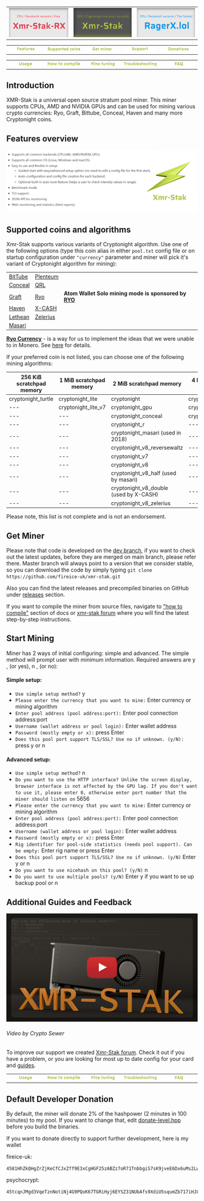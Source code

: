 
<table>
    <tr>
        <td align="center"><a href=https://github.com/fireice-uk/xmr-stak/tree/tree/xmr-stak-rx/doc/README.md><img src="_img/xmr-stak-rx-btn-inactive.png"></a></td>
        <td align="center"><a href=#><img src="_img/xmr-stak-btn-active.png"></a></td>
        <td align="center"><a href=https://ragerx.lol><img src="_img/ragerx-btn.png"></a></td>
    </tr>
</table>

<table>
    <tr>
        <td align="center"><a href=#features-overview><img src="_img/menu-features-green.png"></a></td>
        <td align="center"><a href=#supported-coins-and-algorithms><img src="_img/menu-supported-coins-green.png"></a></td>
        <td align="center"><a href=#get-miner><img src="_img/menu-get-miner-green.png"></a></td>
        <td align="center"><a href=#additional-guides-and-feedback><img src="_img/menu-support-green.png"></a></td>
        <td align="center"><a href=#default-developer-donation><img src="_img/menu-donations-green.png"></a></td>
    </tr>
</table>

 <table>
     <tr>
         <td align="center"><a href=usage.md><img src="_img/usage-green.png"></a></td>
         <td align="center"><a href=compile/compile.md><img src="_img/how-to-compile-green.png"></a></td>
         <td align="center"><a href=tuning.md><img src="_img/fine-tuning-green.png"></a></td>
         <td align="center"><a href=troubleshooting.md><img src="_img/troubleshooting-green.png"></a></td>
         <td align="center"><a href=FAQ.md><img src="_img/faq-green.png"></a></td>
     </tr>
 </table>

## Introduction
XMR-Stak is a universal open source stratum pool miner. This miner supports CPUs, AMD and NVIDIA GPUs and can be used for mining various crypto currencies: Ryo, Graft, Bittube, Conceal, Haven and many more Cryptonight coins.

## Features overview
[<img src="_img/features-xmr-stak.png">](#)

## Supported coins and algorithms
Xmr-Stak supports various variants of Cryptonight algorithm. Use one of the following options (type this coin alias in either `pool.txt` config file or on startup configuration under `"currency"` parameter and miner will pick it's variant of Cryptonight algorithm for mining):

|  |  |  |
| ---  | ---  | --- |
| [BitTube](https://coin.bit.tube/) | [Plenteum](https://www.plenteum.com/) |  |
| [Conceal](https://conceal.network) | [QRL](https://theqrl.org) |  |
| [Graft](https://www.graft.network) | [Ryo](https://ryo-currency.com)  | **Atom Wallet Solo mining mode is sponsored by [RYO](https://ryo-currency.com/)** |
| [Haven](https://havenprotocol.com) | [X-CASH](https://x-network.io/) |  |
| [Lethean](https://lethean.io) | [Zelerius](https://zelerius.org/) |  |
| [Masari](https://getmasari.org) |  |  |


**[Ryo Currency](https://ryo-currency.com)** - is a way for us to implement the ideas that we were unable to in
Monero. See [here](https://github.com/fireice-uk/cryptonote-speedup-demo/) for details.

If your preferred coin is not listed, you can choose one of the following mining algorithms:

| 256 KiB scratchpad memory | 1 MiB scratchpad memory | 2 MiB scratchpad memory | 4 MiB scratchpad memory |
| --- | --- | --- | --- | 
| cryptonight_turtle  | cryptonight_lite  | cryptonight  | cryptonight_bittube2  | 
| ---  | cryptonight_lite_v7  | cryptonight_gpu  | cryptonight_haven  | 
| ---  | ---  | cryptonight_conceal  | cryptonight_heavy  | 
| ---  | ---  | cryptonight_r  | ---  | 
| ---  | ---  | cryptonight_masari (used in 2018)  | ---  | 
| ---  | ---  | cryptonight_v8_reversewaltz  | ---  | 
| ---  | ---  | cryptonight_v7  | ---  | 
| ---  | ---  | cryptonight_v8  | ---  | 
| ---  | ---  | cryptonight_v8_half (used by masari)  | ---  | 
| ---  | ---  | cryptonight_v8_double (used by X-CASH)  | ---  | 
| ---  | ---  | cryptonight_v8_zelerius  | ---  | 

Please note, this list is not complete and is not an endorsement.


## Get Miner
Please note that code is developed on the [dev branch](https://github.com/fireice-uk/xmr-stak/commits/dev), if you want to check out the latest updates, before they are merged on main branch, please refer there. Master branch will always point to a version that we consider stable, so you can download the code by simply typing `git clone https://github.com/fireice-uk/xmr-stak.git`  

Also you can find the latest releases and precompiled binaries on GitHub under [releases](https://github.com/fireice-uk/xmr-stak/releases/latest) section.

If you want to compile the miner from source files, navigate to ["how to compile"](compile/compile.md) section of docs or [xmr-stak forum](https://www.reddit.com/r/XmrStak/wiki/guides/startup) where you will find the latest step-by-step instructions.


## Start Mining
Miner has 2 ways of initial configuring: simple and advanced. The simple method will prompt user with minimum information. Required answers are y , (or yes), n , (or no):

#### Simple setup:
* `Use simple setup method?` y    
* `Please enter the currency that you want to mine:` Enter currency or mining algorithm  
* `Enter pool address (pool address:port):` Enter pool connection address:port  
* `Username (wallet address or pool login):` Enter wallet address
* `Password (mostly empty or x):` press Enter  
* `Does this pool port support TLS/SSL? Use no if unknown. (y/N):` press y or n  

#### Advanced setup:
* `Use simple setup method?` n  
* `Do you want to use the HTTP interface? Unlike the screen display, browser interface is not affected by the GPU lag. If you don't want to use it, please enter 0, otherwise enter port number that the miner should listen on` 5656
* `Please enter the currency that you want to mine:` Enter currency or mining algorithm
* `Enter pool address (pool address:port):` Enter pool connection address:port 
* `Username (wallet address or pool login):` Enter wallet address
* `Password (mostly empty or x):` press Enter
* `Rig identifier for pool-side statistics (needs pool support). Can be empty:` Enter rig name or press Enter
* `Does this pool port support TLS/SSL? Use no if unknown. (y/N)` Enter y or n
* `Do you want to use nicehash on this pool? (y/N)` n
* `Do you want to use multiple pools? (y/N)` Enter y if you want to se up backup pool or n


## Additional Guides and Feedback
[<img src="_img/stak-yt-cover.jpg">](https://www.youtube.com/playlist?list=PLAhUkom29iGMFoN8pk91JA-oqvxlmJ5H8)
###### Video by Crypto Sewer

To improve our support we created [Xmr-Stak forum](https://www.reddit.com/r/XmrStak). Check it out if you have a problem, or you are looking for most up to date config for your card and [guides](https://www.reddit.com/r/XmrStak/wiki/index).

 <table>
     <tr>
         <td align="center"><a href=usage.md><img src="_img/usage-green.png"></a></td>
         <td align="center"><a href=compile/compile.md><img src="_img/how-to-compile-green.png"></a></td>
         <td align="center"><a href=tuning.md><img src="_img/fine-tuning-green.png"></a></td>
         <td align="center"><a href=troubleshooting.md><img src="_img/troubleshooting-green.png"></a></td>
         <td align="center"><a href=FAQ.md><img src="_img/faq-green.png"></a></td>
     </tr>
 </table>

## Default Developer Donation
By default, the miner will donate 2% of the hashpower (2 minutes in 100 minutes) to my pool. If you want to change that, edit [donate-level.hpp](xmrstak/donate-level.hpp) before you build the binaries.

If you want to donate directly to support further development, here is my wallet

fireice-uk:
```
4581HhZkQHgZrZjKeCfCJxZff9E3xCgHGF25zABZz7oR71TnbbgiS7sK9jveE6Dx6uMs2LwszDuvQJgRZQotdpHt1fTdDhk
```

psychocrypt:
```
45tcqnJMgd3VqeTznNotiNj4G9PQoK67TGRiHyj6EYSZ31NUbAfs9XdiU5squmZb717iHJLxZv3KfEw8jCYGL5wa19yrVCn
```